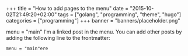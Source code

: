 +++
title = "How to add pages to the menu"
date = "2015-10-02T21:49:20+02:00"
tags = ["golang", "programming", "theme", "hugo"]
categories = ["programming"]
+++
banner = "banners/placeholder.png"

menu = "main"
I'm a linked post in the menu. You can add other posts by adding the following line to the frontmatter:

    menu = "main"ere